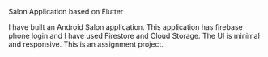 Salon Application based on Flutter

I have built an Android Salon application. This application has firebase phone login and I have used Firestore and Cloud Storage. The UI is minimal and responsive.
This is an assignment project. 
